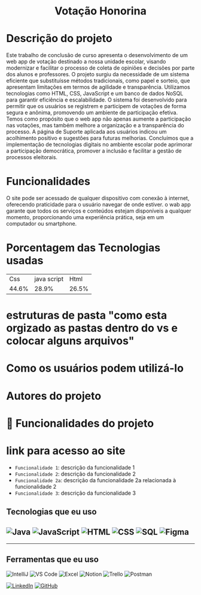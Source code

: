 <h1 align="center"> Votação Honorina </h1>

<h1 > Descrição do projeto </h1>

Este trabalho de conclusão de curso apresenta o desenvolvimento de um web app de votação destinado a nossa unidade escolar, visando modernizar e facilitar o processo de coleta de opiniões e decisões por parte dos alunos e professores. O projeto surgiu da necessidade de um sistema eficiente que substituísse métodos tradicionais, como papel e sorteio, que apresentam limitações em termos de agilidade e transparência.
Utilizamos tecnologias como HTML, CSS, JavaScript e um banco de dados NoSQL para garantir eficiência e escalabilidade. O sistema foi desenvolvido para permitir que os usuários se registrem e participem de votações de forma segura e anônima, promovendo um ambiente de participação efetiva.
Temos como propósito que o web app não apenas aumente a participação nas votações, mas também melhore a organização e a transparência do processo.  A página de Suporte aplicada aos usuários indicou um acolhimento positivo e sugestões para futuras melhorias.
Concluímos que a implementação de tecnologias digitais no ambiente escolar pode aprimorar a participação democrática, promover a inclusão e facilitar a gestão de processos eleitorais.

<h1 > Funcionalidades </h1>
O site pode ser acessado de qualquer dispositivo com conexão à internet, oferecendo praticidade para o usuário navegar de onde estiver. o wab app garante que todos os serviços e conteúdos estejam disponíveis a qualquer momento, proporcionando uma experiência prática, seja em um computador ou smartphone.
<h1 > Porcentagem das Tecnologias usadas </h1>

<table>
<tr>
  <td>Css</td>
  <td>java script</td>
  <td>Html</td>
</tr>
  
<tr>
  <td>44.6%</td>
  <td>28.9%</td>
  <td>26.5%</td>
</tr>

  
</table>

<h1 > estruturas de pasta  "como esta orgizado as pastas dentro do vs e colocar alguns arquivos" </h1>

<h1 > Como os usuários podem utilizá-lo </h1>

<h1 > Autores do projeto  </h1>

# :hammer: Funcionalidades do projeto

<h1 > link para acesso ao site </h1>


- `Funcionalidade 1`: descrição da funcionalidade 1
- `Funcionalidade 2`: descrição da funcionalidade 2
- `Funcionalidade 2a`: descrição da funcionalidade 2a relacionada à funcionalidade 2
- `Funcionalidade 3`: descrição da funcionalidade 3

## Tecnologias que eu uso

![Java](https://img.shields.io/badge/Java-007396?logo=java&logoColor=white)
![JavaScript](https://img.shields.io/badge/JavaScript-F7DF1E?logo=javascript&logoColor=black)  ![HTML](https://img.shields.io/badge/HTML-E34F26?logo=html5&logoColor=white) ![CSS](https://img.shields.io/badge/CSS-1572B6?logo=css3&logoColor=white) ![SQL](https://img.shields.io/badge/SQL-003B57?logo=sqlite&logoColor=white)  ![Figma](https://img.shields.io/badge/Figma-F24E1E?logo=figma&logoColor=white)
- 


---
## Ferramentas que eu uso
![IntelliJ](https://img.icons8.com/color/48/000000/intellij-idea.png) 
![VS Code](https://img.icons8.com/fluent/48/000000/visual-studio-code-2019.png) 
![Excel](https://img.icons8.com/fluency/48/000000/microsoft-excel-2019.png) 
![Notion](https://img.icons8.com/color/48/000000/notion.png) 
![Trello](https://img.icons8.com/color/48/000000/trello.png) 
![Postman](https://img.icons8.com/dusk/48/000000/postman-api.png)




[![LinkedIn](https://img.shields.io/badge/LinkedIn-Luiz%20Oliveira-blue?logo=linkedin)](https://www.linkedin.com/in/luizoliveiradev/)
[![GitHub](https://img.shields.io/badge/GitHub-LuizOliveira-black?logo=github)](https://github.com/OutroLuizdev/OutroLuizdev)
